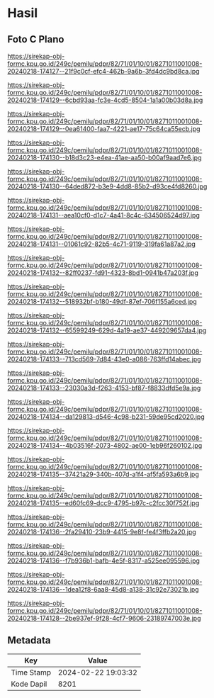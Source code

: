 # Hasil

## Foto C Plano

https://sirekap-obj-formc.kpu.go.id/249c/pemilu/pdpr/82/71/01/10/01/8271011001008-20240218-174127--21f9c0cf-efc4-462b-9a6b-3fd4dc9bd8ca.jpg

https://sirekap-obj-formc.kpu.go.id/249c/pemilu/pdpr/82/71/01/10/01/8271011001008-20240218-174129--6cbd93aa-fc3e-4cd5-8504-1a1a00b03d8a.jpg

https://sirekap-obj-formc.kpu.go.id/249c/pemilu/pdpr/82/71/01/10/01/8271011001008-20240218-174129--0ea61400-faa7-4221-ae17-75c64ca55ecb.jpg

https://sirekap-obj-formc.kpu.go.id/249c/pemilu/pdpr/82/71/01/10/01/8271011001008-20240218-174130--b18d3c23-e4ea-41ae-aa50-b00af9aad7e6.jpg

https://sirekap-obj-formc.kpu.go.id/249c/pemilu/pdpr/82/71/01/10/01/8271011001008-20240218-174130--64ded872-b3e9-4dd8-85b2-d93ce4fd8260.jpg

https://sirekap-obj-formc.kpu.go.id/249c/pemilu/pdpr/82/71/01/10/01/8271011001008-20240218-174131--aea10cf0-d1c7-4a41-8c4c-634506524d97.jpg

https://sirekap-obj-formc.kpu.go.id/249c/pemilu/pdpr/82/71/01/10/01/8271011001008-20240218-174131--01061c92-82b5-4c71-9119-319fa61a87a2.jpg

https://sirekap-obj-formc.kpu.go.id/249c/pemilu/pdpr/82/71/01/10/01/8271011001008-20240218-174132--82ff0237-fd91-4323-8bd1-0941b47a203f.jpg

https://sirekap-obj-formc.kpu.go.id/249c/pemilu/pdpr/82/71/01/10/01/8271011001008-20240218-174132--518932bf-b180-49df-87ef-706f155a6ced.jpg

https://sirekap-obj-formc.kpu.go.id/249c/pemilu/pdpr/82/71/01/10/01/8271011001008-20240218-174132--65599249-629d-4a19-ae37-449209657da4.jpg

https://sirekap-obj-formc.kpu.go.id/249c/pemilu/pdpr/82/71/01/10/01/8271011001008-20240218-174133--713cd569-7d84-43e0-a086-763ffd14abec.jpg

https://sirekap-obj-formc.kpu.go.id/249c/pemilu/pdpr/82/71/01/10/01/8271011001008-20240218-174133--23030a3d-f263-4153-bf87-f8833dfd5e9a.jpg

https://sirekap-obj-formc.kpu.go.id/249c/pemilu/pdpr/82/71/01/10/01/8271011001008-20240218-174134--da129813-d546-4c98-b231-59de95cd2020.jpg

https://sirekap-obj-formc.kpu.go.id/249c/pemilu/pdpr/82/71/01/10/01/8271011001008-20240218-174134--4b03516f-2073-4802-ae00-1eb96f260102.jpg

https://sirekap-obj-formc.kpu.go.id/249c/pemilu/pdpr/82/71/01/10/01/8271011001008-20240218-174135--37421a29-340b-407d-a1f4-af5fa593a6b9.jpg

https://sirekap-obj-formc.kpu.go.id/249c/pemilu/pdpr/82/71/01/10/01/8271011001008-20240218-174135--ed60fc69-dcc9-4795-b97c-c2fcc30f752f.jpg

https://sirekap-obj-formc.kpu.go.id/249c/pemilu/pdpr/82/71/01/10/01/8271011001008-20240218-174136--2fa29410-23b9-4415-9e8f-fe4f3ffb2a20.jpg

https://sirekap-obj-formc.kpu.go.id/249c/pemilu/pdpr/82/71/01/10/01/8271011001008-20240218-174136--f7b936b1-bafb-4e5f-8317-a525ee095596.jpg

https://sirekap-obj-formc.kpu.go.id/249c/pemilu/pdpr/82/71/01/10/01/8271011001008-20240218-174136--1dea12f8-6aa8-45d8-a138-31c92e73021b.jpg

https://sirekap-obj-formc.kpu.go.id/249c/pemilu/pdpr/82/71/01/10/01/8271011001008-20240218-174128--2be937ef-9f28-4cf7-9606-23189747003e.jpg


## Metadata

| Key        | Value               |
| ---------- | ------------------- |
| Time Stamp | 2024-02-22 19:03:32 |
| Kode Dapil | 8201                |



